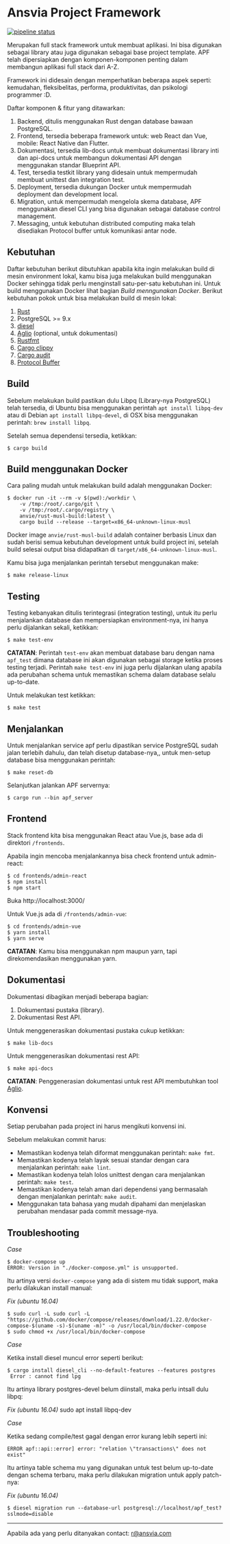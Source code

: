 Ansvia Project Framework
============================

[![pipeline status](https://gitlab.com/anvie/apf/badges/master/pipeline.svg)](https://gitlab.com/anvie/apf/commits/master)

Merupakan full stack framework untuk membuat aplikasi. Ini bisa digunakan sebagai library atau juga digunakan sebagai base project template. 
APF telah dipersiapkan dengan komponen-komponen penting dalam membangun aplikasi full stack dari A-Z.

Framework ini didesain dengan memperhatikan beberapa aspek seperti: kemudahan, fleksibelitas, performa, produktivitas, dan psikologi programmer :D.

Daftar komponen & fitur yang ditawarkan:

1. Backend, ditulis menggunakan Rust dengan database bawaan PostgreSQL.
2. Frontend, tersedia beberapa framework untuk: web React dan Vue, mobile: React Native dan Flutter.
3. Dokumentasi, tersedia lib-docs untuk membuat dokumentasi library inti dan api-docs untuk membangun dokumentasi API dengan menggunakan standar Blueprint API.
4. Test, tersedia testkit library yang didesain untuk mempermudah membuat unittest dan integration test.
5. Deployment, tersedia dukungan Docker untuk mempermudah deployment dan development local.
6. Migration, untuk mempermudah mengelola skema database, APF menggunakan diesel CLI yang bisa digunakan sebagai database control management.
7. Messaging, untuk kebutuhan distributed computing maka telah disediakan Protocol buffer untuk komunikasi antar node.

Kebutuhan
----------------

Daftar kebutuhan berikut dibutuhkan apabila kita ingin melakukan build di mesin environment lokal, kamu bisa juga melakukan build menggunakan Docker sehingga tidak perlu menginstall satu-per-satu kebutuhan ini. Untuk build menggunakan Docker lihat bagian *Build menngunakan Docker*.
Berikut kebutuhan pokok untuk bisa melakukan build di mesin lokal:

1. [Rust](https://www.rust-lang.org/)
2. PostgreSQL >= 9.x
3. [diesel](http://diesel.rs)
4. [Aglio](https://www.npmjs.com/package/aglio) (optional, untuk dokumentasi)
5. [Rustfmt](https://github.com/rust-lang/rustfmt)
5. [Cargo clippy](https://github.com/rust-lang/rust-clippy)
6. [Cargo audit](https://github.com/RustSec/cargo-audit)
7. [Protocol Buffer](https://developers.google.com/protocol-buffers/)

Build
-----------

Sebelum melakukan build pastikan dulu Libpq (Library-nya PostgreSQL) telah tersedia, di Ubuntu bisa menggunakan perintah `apt install libpq-dev` atau di Debian `apt install libpq-devel`, di OSX bisa menggunakan perintah: `brew install libpq`.

Setelah semua dependensi tersedia, ketikkan:

    $ cargo build

Build menggunakan Docker
----------------------------

Cara paling mudah untuk melakukan build adalah menggunakan Docker:

    $ docker run -it --rm -v $(pwd):/workdir \
        -v /tmp:/root/.cargo/git \
        -v /tmp:/root/.cargo/registry \
        anvie/rust-musl-build:latest \
        cargo build --release --target=x86_64-unknown-linux-musl

Docker image `anvie/rust-musl-build` adalah container berbasis Linux dan sudah berisi semua kebutuhan development untuk build project ini, setelah build selesai
output bisa didapatkan di `target/x86_64-unknown-linux-musl`.

Kamu bisa juga menjalankan perintah tersebut menggunakan make:

    $ make release-linux

Testing
----------

Testing kebanyakan ditulis terintegrasi (integration testing), untuk itu perlu menjalankan database
dan mempersiapkan environment-nya, ini hanya perlu dijalankan sekali, ketikkan:

    $ make test-env

**CATATAN**: Perintah `test-env` akan membuat database baru dengan nama `apf_test` dimana database ini akan digunakan
sebagai storage ketika proses testing terjadi.
Perintah `make test-env` ini juga perlu dijalankan ulang apabila ada perubahan schema untuk memastikan schema
dalam database selalu up-to-date.

Untuk melakukan test ketikkan:

    $ make test

Menjalankan
-------------

Untuk menjalankan service apf perlu dipastikan service PostgreSQL sudah jalan terlebih dahulu, dan telah disetup database-nya,, 
untuk men-setup database bisa menggunakan perintah:

    $ make reset-db

Selanjutkan jalankan APF servernya:

    $ cargo run --bin apf_server


Frontend
------------

Stack frontend kita bisa menggunakan React atau Vue.js, base ada di direktori `/frontends`.

Apabila ingin mencoba menjalankannya bisa check frontend untuk admin-react:

    $ cd frontends/admin-react
    $ npm install
    $ npm start

Buka http://localhost:3000/

Untuk Vue.js ada di `/frontends/admin-vue`:

    $ cd frontends/admin-vue
    $ yarn install
    $ yarn serve

**CATATAN**: Kamu bisa menggunakan npm maupun yarn, tapi direkomendasikan menggunakan yarn.

Dokumentasi
-------------

Dokumentasi dibagikan menjadi beberapa bagian:

1. Dokumentasi pustaka (library).
2. Dokumentasi Rest API.

Untuk menggenerasikan dokumentasi pustaka cukup ketikkan:

    $ make lib-docs

Untuk menggenerasikan dokumentasi rest API:

    $ make api-docs

**CATATAN**: Penggenerasian dokumentasi untuk rest API membutuhkan tool [Aglio](https://www.npmjs.com/package/aglio).


Konvensi
------------

Setiap perubahan pada project ini harus mengikuti konvensi ini.

Sebelum melakukan commit harus:

* Memastikan kodenya telah diformat menggunakan perintah: `make fmt`.
* Memastikan kodenya telah layak sesuai standar dengan cara menjalankan perintah: `make lint`.
* Memastikan kodenya telah lolos unittest dengan cara menjalankan perintah: `make test`.
* Memastikan kodenya telah aman dari dependensi yang bermasalah dengan menjalankan perintah: `make audit`.
* Menggunakan tata bahasa yang mudah dipahami dan menjelaskan perubahan mendasar pada commit message-nya.


Troubleshooting
-----------------

*Case*

    $ docker-compose up
    ERROR: Version in "./docker-compose.yml" is unsupported.

Itu artinya versi `docker-compose` yang ada di sistem mu tidak support, maka perlu dilakukan install manual:

*Fix (ubuntu 16.04)* 

    $ sudo curl -L sudo curl -L "https://github.com/docker/compose/releases/download/1.22.0/docker-compose-$(uname -s)-$(uname -m)" -o /usr/local/bin/docker-compose
    $ sudo chmod +x /usr/local/bin/docker-compose

*Case*
 
Ketika install diesel muncul error seperti berikut:

    $ cargo install diesel_cli --no-default-features --features postgres 
     Error : cannot find lpg

Itu artinya library postgres-devel belum diinstall, maka perlu intsall dulu libpq:

*Fix (ubuntu 16.04)* 
    sudo apt install libpq-dev   

*Case*

Ketika sedang compile/test gagal dengan error kurang lebih seperti ini:
    
    ERROR apf::api::error] error: "relation \"transactions\" does not exist"

Itu artinya table schema mu yang digunakan untuk test belum up-to-date dengan schema terbaru, maka perlu dilakukan migration untuk apply patch-nya:

*Fix (ubuntu 16.04)*
   
    $ diesel migration run --database-url postgresql://localhost/apf_test?sslmode=disable


----
Apabila ada yang perlu ditanyakan contact: r@ansvia.com


